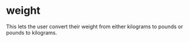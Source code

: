 # weight
This lets the user convert their weight from either kilograms to pounds or pounds to kilograms.
